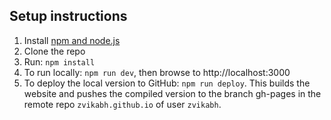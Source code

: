 ## Setup instructions

1. Install [npm and node.js](https://nodejs.org/en/download/)
2. Clone the repo
3. Run: `npm install`
4. To run locally: `npm run dev`, then browse to http://localhost:3000
5. To deploy the local version to GitHub: `npm run deploy`.
   This builds the website and pushes the compiled version to the branch gh-pages in the remote repo `zvikabh.github.io` of user `zvikabh`.
